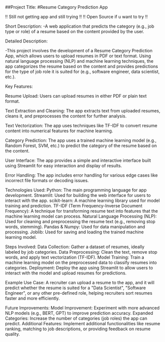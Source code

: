 ##Project Title:
#Resume Category Prediction App

!! Still not getting app and still trying !!
!! Open Source if u want to try !!

Short Description:
-A web application that predicts the category (e.g., job type or role) of a resume based on the content provided by the user.

Detailed Description:

-This project involves the development of a Resume Category Prediction App, which allows users to upload resumes in PDF or text format. Using natural language processing (NLP) and machine learning techniques, the app categorizes the resume based on the content and provides predictions for the type of job role it is suited for (e.g., software engineer, data scientist, etc.).

Key Features:

Resume Upload: Users can upload resumes in either PDF or plain text format.

Text Extraction and Cleaning: The app extracts text from uploaded resumes, cleans it, and preprocesses the content for further analysis.

Text Vectorization: The app uses techniques like TF-IDF to convert resume content into numerical features for machine learning.

Category Prediction: The app uses a trained machine learning model (e.g., Random Forest, SVM, etc.) to predict the category of the resume based on the content.

User Interface: The app provides a simple and interactive interface built using Streamlit for easy interaction and display of results.

Error Handling: The app includes error handling for various edge cases like incorrect file formats or decoding issues.

Technologies Used:
Python: The main programming language for app development.
Streamlit: Used for building the web interface for users to interact with the app.
scikit-learn: A machine learning library used for model training and prediction.
TF-IDF (Term Frequency-Inverse Document Frequency): A technique for transforming resume text into features that the machine learning model can process.
Natural Language Processing (NLP): Used for cleaning and preprocessing the resume text (e.g., removing stop words, stemming).
Pandas & Numpy: Used for data manipulation and processing.
Joblib: Used for saving and loading the trained machine learning model.

Steps Involved:
Data Collection: Gather a dataset of resumes, ideally labeled by job categories.
Data Preprocessing: Clean the text, remove stop words, and apply text vectorization (TF-IDF).
Model Training: Train a machine learning model on the preprocessed data to classify resumes into categories.
Deployment: Deploy the app using Streamlit to allow users to interact with the model and upload resumes for predictions.

Example Use Case:
A recruiter can upload a resume to the app, and it will predict whether the resume is suited for a "Data Scientist", "Software Engineer", or any other pre-defined role, helping recruiters sort resumes faster and more efficiently.

Future Improvements:
Model Improvement: Experiment with more advanced NLP models (e.g., BERT, GPT) to improve prediction accuracy.
Expanded Categories: Increase the number of categories (job roles) the app can predict.
Additional Features: Implement additional functionalities like resume ranking, matching to job descriptions, or providing feedback on resume quality.
